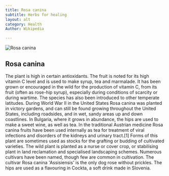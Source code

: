 ```yaml
---
title: Rosa canina
subtitle: Herbs for healing
layout: alt
category: Health
Author: Wikipedia

---
```


![Rosa canina]({{site.baseurl}}/img/health/rosacanina.jpg)

## Rosa canina

The plant is high in certain antioxidants. The fruit is noted for its high vitamin C level and is used to make syrup, tea and marmalade. It has been grown or encouraged in the wild for the production of vitamin C, from its fruit (often as rose-hip syrup), especially during conditions of scarcity or during wartime. The species has also been introduced to other temperate latitudes. During World War II in the United States Rosa canina was planted in victory gardens, and can still be found growing throughout the United States, including roadsides, and in wet, sandy areas up and down coastlines. In Bulgaria, where it grows in abundance, the hips are used to make a sweet wine, as well as tea. In the traditional Austrian medicine Rosa canina fruits have been used internally as tea for treatment of viral infections and disorders of the kidneys and urinary tract.[1]
Forms of this plant are sometimes used as stocks for the grafting or budding of cultivated varieties. The wild plant is planted as a nurse or cover crop, or stabilising plant in land reclamation and specialised landscaping schemes.
Numerous cultivars have been named, though few are common in cultivation. The cultivar Rosa canina 'Assisiensis' is the only dog rose without prickles. The hips are used as a flavouring in Cockta, a soft drink made in Slovenia.